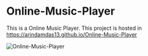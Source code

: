 # Online-Music-Player

This is a Online Music Player.
This project is hosted in https://arindamdas13.github.io/Online-Music-Player

![Online-Music-Player](https://user-images.githubusercontent.com/92679140/154320511-203103fb-e20c-420b-a34b-52f33d24a58c.png)
